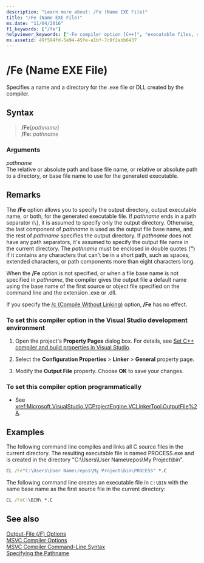 ```yaml
---
description: "Learn more about: /Fe (Name EXE File)"
title: "/Fe (Name EXE File)"
ms.date: "11/04/2016"
f1_keywords: ["/fe"]
helpviewer_keywords: ["-Fe compiler option [C++]", "executable files, renaming", "rename file compiler option [C++]", "/Fe compiler option [C++]", "Fe compiler option [C++]"]
ms.assetid: 49f594fd-5e94-45fe-a1bf-7c9f2abb6437
---
```

# /Fe (Name EXE File)

Specifies a name and a directory for the .exe file or DLL created by the compiler.

## Syntax

> **/Fe**[_pathname_]\
> **/Fe:** _pathname_

### Arguments

*pathname*<br/>
The relative or absolute path and base file name, or relative or absolute path to a directory, or base file name to use for the generated executable.

## Remarks

The **/Fe** option allows you to specify the output directory, output executable name, or both, for the generated executable file. If *pathname* ends in a path separator (**`\`**), it is assumed to specify only the output directory. Otherwise, the last component of *pathname* is used as the output file base name, and the rest of *pathname* specifies the output directory. If *pathname* does not have any path separators, it's assumed to specify the output file name in the current directory. The *pathname* must be enclosed in double quotes (**"**) if it contains any characters that can't be in a short path, such as spaces, extended characters, or path components more than eight characters long.

When the **/Fe** option is not specified, or when a file base name is not specified in *pathname*, the compiler gives the output file a default name using the base name of the first source or object file specified on the command line and the extension .exe or .dll.

If you specify the [/c (Compile Without Linking)](c-compile-without-linking.md) option, **/Fe** has no effect.

### To set this compiler option in the Visual Studio development environment

1. Open the project's **Property Pages** dialog box. For details, see [Set C++ compiler and build properties in Visual Studio](../working-with-project-properties.md).

1. Select the **Configuration Properties** > **Linker** > **General** property page.

1. Modify the **Output File** property. Choose **OK** to save your changes.

### To set this compiler option programmatically

- See <xref:Microsoft.VisualStudio.VCProjectEngine.VCLinkerTool.OutputFile%2A>.

## Examples

The following command line compiles and links all C source files in the current directory. The resulting executable file is named PROCESS.exe and is created in the directory "C:\Users\User Name\repos\My Project\bin".

```cmd
CL /Fe"C:\Users\User Name\repos\My Project\bin\PROCESS" *.C
```

The following command line creates an executable file in `C:\BIN` with the same base name as the first source file in the current directory:

```cmd
CL /FeC:\BIN\ *.C
```

## See also

[Output-File (/F) Options](output-file-f-options.md)<br/>
[MSVC Compiler Options](compiler-options.md)<br/>
[MSVC Compiler Command-Line Syntax](compiler-command-line-syntax.md)<br/>
[Specifying the Pathname](specifying-the-pathname.md)<br/>
